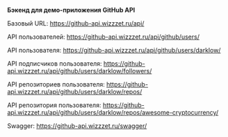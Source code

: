 **Бэкенд для демо-приложения GitHub API**

Базовый URL: https://github-api.wizzzet.ru/api/

API пользователей: https://github-api.wizzzet.ru/api/github/users/

API пользователя: https://github-api.wizzzet.ru/api/github/users/darklow/

API подписчиков пользователя: https://github-api.wizzzet.ru/api/github/users/darklow/followers/

API репозиториев пользователя: https://github-api.wizzzet.ru/api/github/users/darklow/repos/

API репозитория пользователя: https://github-api.wizzzet.ru/api/github/users/darklow/repos/awesome-cryptocurrency/

Swagger: https://github-api.wizzzet.ru/swagger/
